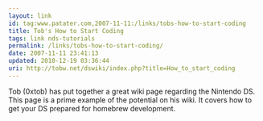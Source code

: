 ```yaml
---
layout: link
id: tag:www.patater.com,2007-11-11:/links/tobs-how-to-start-coding
title: Tob's How to Start Coding
tags: link nds-tutorials
permalink: /links/tobs-how-to-start-coding/
date: 2007-11-11 23:41:13
updated: 2010-12-19 03:36:44
uri: http://tobw.net/dswiki/index.php?title=How_to_start_coding
---
```

Tob (0xtob) has put together a great wiki page regarding the Nintendo DS. This
page is a prime example of the potential on his wiki. It covers how to get your
DS prepared for homebrew development.
